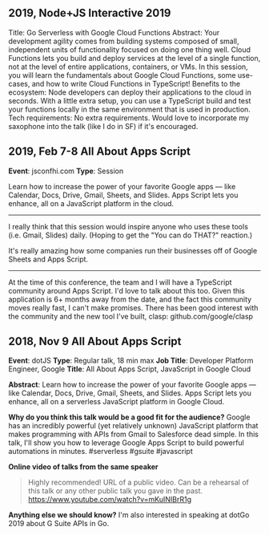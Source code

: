 ## 2019, Node+JS Interactive 2019

Title: Go Serverless with Google Cloud Functions
Abstract: Your development agility comes from building systems composed of small, independent units of functionality focused on doing one thing well. Cloud Functions lets you build and deploy services at the level of a single function, not at the level of entire applications, containers, or VMs. In this session, you will learn the fundamentals about Google Cloud Functions, some use-cases, and how to write Cloud Functions in TypeScript!
Benefits to the ecosystem: Node developers can deploy their applications to the cloud in seconds. With a little extra setup, you can use a TypeScript build and test your functions locally in the same environment that is used in production.
Tech requirements: No extra requirements.
Would love to incorporate my saxophone into the talk (like I do in SF) if it's encouraged.

## 2019, Feb 7-8 All About Apps Script

**Event**: jsconfhi.com
**Type**: Session

Learn how to increase the power of your favorite Google apps — like Calendar, Docs, Drive, Gmail, Sheets, and Slides.
Apps Script lets you enhance, all on a JavaScript platform in the cloud.

---
I really think that this session would inspire anyone who uses these tools (i.e. Gmail, Slides) daily. (Hoping to get the "You can do THAT?" reaction.)

It's really amazing how some companies run their businesses off of Google Sheets and Apps Script. 

---
At the time of this conference, the team and I will have a TypeScript community around Apps Script. I'd love to talk about this too. Given this application is 6+ months away from the date, and the fact this community moves really fast, I can't make promises. There has been good interest with the community and the new tool I've built, clasp: github.com/google/clasp

## 2018, Nov 9 All About Apps Script

**Event**: dotJS
**Type**: Regular talk, 18 min max
**Job Title**: Developer Platform Engineer, Google
**Title**: All About Apps Script, JavaScript in Google Cloud

**Abstract**:
Learn how to increase the power of your favorite Google apps — like Calendar, Docs, Drive, Gmail, Sheets, and Slides. Apps Script lets you enhance, all on a serverless JavaScript platform in Google Cloud.

**Why do you think this talk would be a good fit for the audience?**
Google has an incredibly powerful (yet relatively unknown) JavaScript platform that makes programming with APIs from Gmail to Salesforce dead simple. In this talk, I'll show you how to leverage Google Apps Script to build powerful automations in minutes. #serverless #gsuite #javascript

**Online video of talks from the same speaker**
> Highly recommended! URL of a public video. Can be a rehearsal of this talk or any other public talk you gave in the past.
https://www.youtube.com/watch?v=mKuINIBrR1g

**Anything else we should know?**
I'm also interested in speaking at dotGo 2019 about G Suite APIs in Go.
